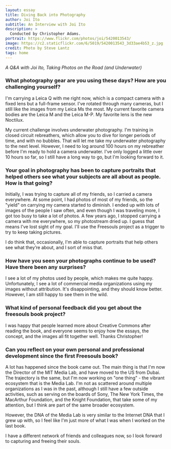 ```yaml
---
layout: essay
title: Diving Back into Photography
author: Joi Ito
subtitle: An Interview with Joi Ito
description: >
  Conducted by Christopher Adams.
portrait: https://www.flickr.com/photos/joi/5420013543/
image: https://c2.staticflickr.com/6/5019/5420013543_3d33ae4b53_z.jpg
credit: Photo by Steve Lantz
tags: home
---
```


*A Q&A with Joi Ito, Taking Photos on the Road (and Underwater)*

### What photography gear are you using these days? How are you challenging yourself?

I'm carrying a Leica Q with me right now, which is a compact camera with a fixed lens but a full-frame sensor.
I've rotated through many cameras, but I still like the images from my Leica Ms the most.
My current favorite camera bodies are the Leica M and the Leica M-P. My favorite lens is the new Noctilux.

My current challenge involves underwater photography.
I'm training in closed circuit rebreathers, which allow you to dive for longer periods of time, and with no bubbles.
That will let me take my underwater photography to the next level.
However, I need to log around 100 hours on my rebreather before I'm ready to hold a camera underwater.
I've only logged a little over 10 hours so far, so I still have a long way to go, but I'm looking forward to it.

### Your goal in photography has been to capture portraits that helped others see what your subjects are all about as people. How is that going?

Initially, I was trying to capture all of my friends, so I carried a camera everywhere.
At some point, I had photos of most of my friends, so the "yield" on carrying my camera started to diminish.
I ended up with lots of images of the people I saw often, and even though I was traveling more, I got too busy to take a lot of photos.
A few years ago, I stopped carrying a camera with me everywhere, so my photostream dried up.
I guess that means I've lost sight of my goal.
I'll use the Freesouls project as a trigger to try to keep taking pictures.

I do think that, occasionally, I'm able to capture portraits that help others see what they’re about, and I sort of miss that.

### How have you seen your photographs continue to be used? Have there been any surprises?

I see a lot of my photos used by people, which makes me quite happy.
Unfortunately, I see a lot of commercial media organizations using my images without attribution.
It's disappointing, and they should know better.
However, I am still happy to see them in the wild.

### What kind of personal feedback did you get about the freesouls book project?

I was happy that people learned more about Creative Commons after reading the book, and everyone seems to enjoy how the essays, the concept, and the images all fit together well.
Thanks Christopher!

### Can you reflect on your own personal and professional development since the first Freesouls book?

A lot has happened since the book came out.
The main thing is that I'm now the Director of the MIT Media Lab, and have moved to the US from Dubai.
The trajectory is the same, but I'm now working on "one thing" - the vibrant ecosystem that is the Media Lab. I'm not as scattered around multiple organizations as I was in the past, although I still have a few outside activities, such as serving on the boards of Sony, The New York Times, the MacArthur Foundation, and the Knight Foundation, that take some of my attention, but I think are part of the same broader ecosystem.

However, the DNA of the Media Lab is very similar to the Internet DNA that I grew up with, so I feel like I'm just more of what I was when I worked on the last book.

I have a different network of friends and colleagues now, so I look forward to capturing and freeing their souls.
